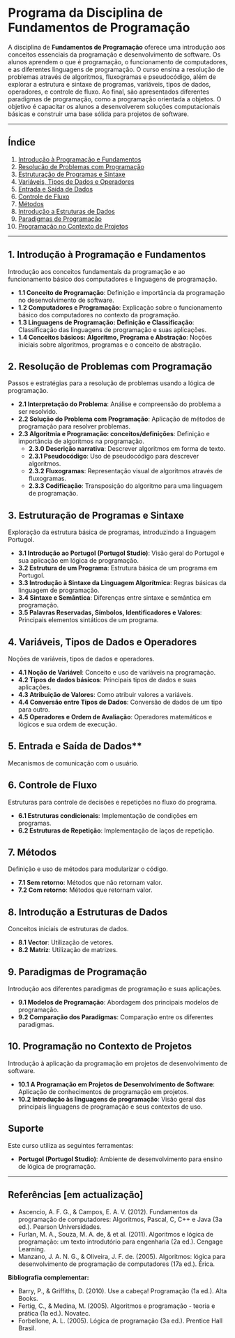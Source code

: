 # Programa da Disciplina de Fundamentos de Programação

A disciplina de **Fundamentos de Programação** oferece uma introdução aos conceitos essenciais da programação e desenvolvimento de software. Os alunos aprendem o que é programação, o funcionamento de computadores, e as diferentes linguagens de programação. O curso ensina a resolução de problemas através de algoritmos, fluxogramas e pseudocódigo, além de explorar a estrutura e sintaxe de programas, variáveis, tipos de dados, operadores, e controle de fluxo. Ao final, são apresentados diferentes paradigmas de programação, como a programação orientada a objetos. O objetivo é capacitar os alunos a desenvolverem soluções computacionais básicas e construir uma base sólida para projetos de software.

<!-- 
## Objetivo do Curso
Proporcionar uma compreensão dos conceitos fundamentais relacionados à programação, incluindo algoritmos, abstração procedimental e abstração de dados, além de explorar a programação como um processo de construção de abstrações e os diferentes paradigmas de programação. Ao final desta unidade curricular, os alunos deverão ter domínio dos conceitos abordados e serem capazes de desenvolver programas utilizando uma linguagem algorítmica. 
-->

---

## Índice

1. [Introdução à Programação e Fundamentos](#1-introdução-à-programação-e-fundamentos)
2. [Resolução de Problemas com Programação](#2-resolução-de-problemas-com-programação)
3. [Estruturação de Programas e Sintaxe](#3-estruturação-de-programas-e-sintaxe)
4. [Variáveis, Tipos de Dados e Operadores](#4-variáveis-tipos-de-dados-e-operadores)
5. [Entrada e Saída de Dados](#5-entrada-e-saída-de-dados)
6. [Controle de Fluxo](#6-controle-de-fluxo)
7. [Métodos](#7-métodos)
8. [Introdução a Estruturas de Dados](#8-introdução-a-estruturas-de-dados)
9. [Paradigmas de Programação](#9-paradigmas-de-programação)
10. [Programação no Contexto de Projetos](#10-programação-no-contexto-de-projetos)

---
 
## 1. Introdução à Programação e Fundamentos
Introdução aos conceitos fundamentais da programação e ao funcionamento básico dos computadores e linguagens de programação.

- **1.1 Conceito de Programação**: Definição e importância da programação no desenvolvimento de software.
- **1.2 Computadores e Programação**: Explicação sobre o funcionamento básico dos computadores no contexto da programação.
- **1.3 Linguagens de Programação: Definição e Classificação**: Classificação das linguagens de programação e suas aplicações.
- **1.4 Conceitos básicos: Algoritmo, Programa e Abstração**: Noções iniciais sobre algoritmos, programas e o conceito de abstração.



## 2. Resolução de Problemas com Programação
Passos e estratégias para a resolução de problemas usando a lógica de programação.

- **2.1 Interpretação do Problema**: Análise e compreensão do problema a ser resolvido.
- **2.2 Solução do Problema com Programação**: Aplicação de métodos de programação para resolver problemas.
- **2.3 Algoritmia e Programação: conceitos/definições**: Definição e importância de algoritmos na programação.
  - **2.3.0 Descrição narrativa**: Descrever algoritmos em forma de texto.
  - **2.3.1 Pseudocódigo**: Uso de pseudocódigo para descrever algoritmos.
  - **2.3.2 Fluxogramas**: Representação visual de algoritmos através de fluxogramas.
  - **2.3.3 Codificação**: Transposição do algoritmo para uma linguagem de programação.
       
## 3. Estruturação de Programas e Sintaxe
Exploração da estrutura básica de programas, introduzindo a linguagem Portugol.

- **3.1 Introdução ao Portugol (Portugol Studio)**: Visão geral do Portugol e sua aplicação em lógica de programação.
- **3.2 Estrutura de um Programa**: Estrutura básica de um programa em Portugol.
- **3.3 Introdução à Sintaxe da Linguagem Algorítmica**: Regras básicas da linguagem de programação.
- **3.4 Sintaxe e Semântica**: Diferenças entre sintaxe e semântica em programação.
- **3.5 Palavras Reservadas, Símbolos, Identificadores e Valores**: Principais elementos sintáticos de um programa.

## 4. Variáveis, Tipos de Dados e Operadores
Noções de variáveis, tipos de dados e operadores.

- **4.1 Noção de Variável**: Conceito e uso de variáveis na programação.
- **4.2 Tipos de dados básicos**: Principais tipos de dados e suas aplicações.
- **4.3 Atribuição de Valores**: Como atribuir valores a variáveis.
- **4.4 Conversão entre Tipos de Dados**: Conversão de dados de um tipo para outro.
- **4.5 Operadores e Ordem de Avaliação**: Operadores matemáticos e lógicos e sua ordem de execução.

## 5. Entrada e Saída de Dados** 
Mecanismos de comunicação com o usuário.


## 6. Controle de Fluxo
Estruturas para controle de decisões e repetições no fluxo do programa.
- **6.1 Estruturas condicionais**: Implementação de condições em programas.
- **6.2 Estruturas de Repetição**: Implementação de laços de repetição.

## 7. Métodos
Definição e uso de métodos para modularizar o código.
- **7.1 Sem retorno**: Métodos que não retornam valor.
- **7.2 Com retorno**: Métodos que retornam valor.

## 8. Introdução a Estruturas de Dados
Conceitos iniciais de estruturas de dados.

- **8.1 Vector**: Utilização de vetores.
- **8.2 Matriz**: Utilização de matrizes.

## 9. Paradigmas de Programação
Introdução aos diferentes paradigmas de programação e suas aplicações.

- **9.1 Modelos de Programação**: Abordagem dos principais modelos de programação.
- **9.2 Comparação dos Paradigmas**: Comparação entre os diferentes paradigmas.

## 10. Programação no Contexto de Projetos
Introdução à aplicação da programação em projetos de desenvolvimento de software.

- **10.1 A Programação em Projetos de Desenvolvimento de Software**: Aplicação de conhecimentos de programação em projetos.
- **10.2 Introdução às linguagens de programação**: Visão geral das principais linguagens de programação e seus contextos de uso.
    

## Suporte
Este curso utiliza as seguintes ferramentas:
- **Portugol (Portugol Studio)**: Ambiente de desenvolvimento para ensino de lógica de programação.
<!-- - **C/C++**: Linguagens de programação usadas para introduzir conceitos de programação estruturada. -->

---


## Referências [em actualização]
- Ascencio, A. F. G., & Campos, E. A. V. (2012). Fundamentos da programação de computadores: Algoritmos, Pascal, C, C++ e Java (3a ed.). Pearson Universidades.
- Furlan, M. A., Souza, M. A. de, & et al. (2011). Algoritmos e lógica de programação: um texto introdutório para engenharia (2a ed.). Cengage Learning.
- Manzano, J. A. N. G., & Oliveira, J. F. de. (2005). Algoritmos: lógica para desenvolvimento de programação de computadores (17a ed.). Érica.

 **Bibliografia complementar:**
- Barry, P., & Griffiths, D. (2010). Use a cabeça! Programação (1a ed.). Alta Books.
- Fertig, C., & Medina, M. (2005). Algoritmos e programação - teoria e prática (1a ed.). Novatec.
- Forbellone, A. L. (2005). Lógica de programação (3a ed.). Prentice Hall Brasil.
 


